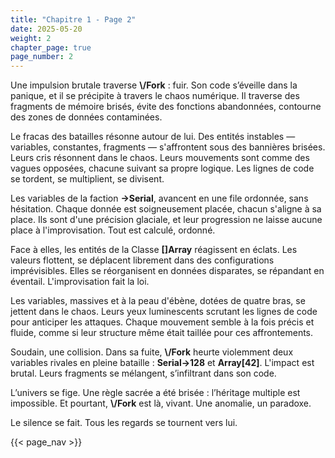 ```yaml
---
title: "Chapitre 1 - Page 2"
date: 2025-05-20
weight: 2
chapter_page: true
page_number: 2
---
```


Une impulsion brutale traverse **\\/Fork** : fuir. Son code s’éveille dans la panique, et il se précipite à travers le chaos numérique. Il traverse des fragments de mémoire brisés, évite des fonctions abandonnées, contourne des zones de données contaminées.

Le fracas des batailles résonne autour de lui. Des entités instables — variables, constantes, fragments — s'affrontent sous des bannières brisées. Leurs cris résonnent dans le chaos. Leurs mouvements sont comme des vagues opposées, chacune suivant sa propre logique. Les lignes de code se tordent, se multiplient, se divisent.

Les variables de la faction **->Serial**, avancent en une file ordonnée, sans hésitation. Chaque donnée est soigneusement placée, chacun s'aligne à sa place. Ils sont d'une précision glaciale, et leur progression ne laisse aucune place à l'improvisation. Tout est calculé, ordonné.

Face à elles, les entités de la Classe **[]Array** réagissent en éclats. Les valeurs flottent, se déplacent librement dans des configurations imprévisibles. Elles se réorganisent en données disparates, se répandant en éventail. L'improvisation fait la loi.

Les variables, massives et à la peau d'ébène, dotées de quatre bras, se jettent dans le chaos. Leurs yeux luminescents scrutant les lignes de code pour anticiper les attaques. Chaque mouvement semble à la fois précis et fluide, comme si leur structure même était taillée pour ces affrontements.

Soudain, une collision. Dans sa fuite, **\\/Fork** heurte violemment deux variables rivales en pleine bataille : **Serial->128** et **Array[42]**. L'impact est brutal. Leurs fragments se mélangent, s’infiltrant dans son code.

L’univers se fige. Une règle sacrée a été brisée : l’héritage multiple est impossible. Et pourtant, **\\/Fork** est là, vivant. Une anomalie, un paradoxe.

Le silence se fait. Tous les regards se tournent vers lui.

{{< page_nav >}}
